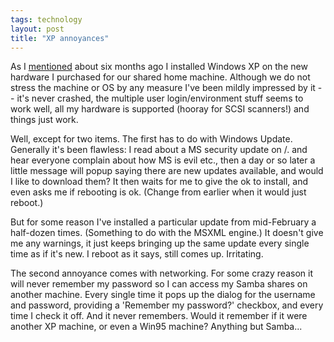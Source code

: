 ```yaml
---
tags: technology
layout: post
title: "XP annoyances"
---
```




As I <a href="/2002/09/27/hardware_updates.html">mentioned</a> about six months ago I installed Windows XP on the new hardware I purchased for our shared home machine. Although we do not stress the machine or OS by any measure I've been mildly impressed by it -- it's never crashed, the multiple user login/environment stuff seems to work well, all my hardware is supported (hooray for SCSI scanners!) and things just work.

<p>Well, except for two items. The first has to do with Windows Update. Generally it's been flawless: I read about a MS security update on /. and hear everyone complain about how MS is evil etc., then a day or so later a little message will popup saying there are new updates available, and would I like to download them? It then waits for me to give the ok to install, and even asks me if rebooting is ok. (Change from earlier when it would just reboot.)</p>

<p>But for some reason I've installed a particular update from mid-February a half-dozen times. (Something to do with the MSXML engine.) It doesn't give me any warnings, it just keeps bringing up the same update every single time as if it's new. I reboot as it says, still comes up. Irritating.</p>

<p>The second annoyance comes with networking. For some crazy reason it will never remember my password so I can access my Samba shares on another machine. Every single time it pops up the dialog for the username and password, providing a 'Remember my password?' checkbox, and every time I check it off. And it never remembers. Would it remember if it were another XP machine, or even a Win95 machine? Anything but Samba...</p>


